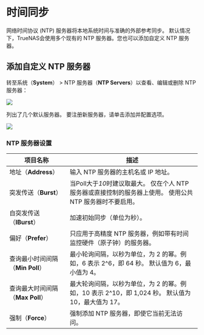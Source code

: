 # 时间同步

网络时间协议 (NTP) 服务器将本地系统时间与准确的外部参考同步。 默认情况下，TrueNAS会使用多个现有的 NTP 服务器。您也可以添加自定义 NTP 服务器。

## 添加自定义 NTP 服务器

转至系统（**System**） > NTP 服务器（**NTP Servers**）以查看、编辑或删除 NTP 服务器：

![](https://www.truenas.com/docs/images/CORE/12.0/SystemNTPServers.png)

列出了几个默认服务器。 要注册新服务器，请单击添加并配置选项。

![](https://www.truenas.com/docs/images/CORE/12.0/SystemNTPServersAdd.png)

### NTP 服务器设置

| 项目名称                         | 描述                                                         |
| -------------------------------- | ------------------------------------------------------------ |
| 地址（**Address**）              | 输入 NTP 服务器的主机名或 IP 地址。                          |
| 突发传送（**Burst**）            | 当Poll大于*10*时建议取最大。 仅在个人 NTP 服务器或直接控制的服务器上使用。 使用公共 NTP 服务器时不要启用。 |
| 自突发传送（**IBurst**）         | 加速初始同步（单位为秒）。                                   |
| 偏好（**Prefer**）               | 只应用于高精度 NTP 服务器，例如带有时间监控硬件（原子钟）的服务器。 |
| 查询最小时间间隔（**Min Poll**） | 最小轮询间隔，以秒为单位，为 2 的幂。例如，6 表示 2^6，即 64 秒。 默认值为 6，最小值为 4。 |
| 查询最大时间间隔（**Max Poll**） | 最大轮询间隔，以秒为单位，为 2 的幂。例如，10 表示 2^10，即 1,024 秒。 默认值为 10，最大值为 17。 |
| 强制（**Force**）                | 强制添加 NTP 服务器，即使它当前无法访问。                    |

